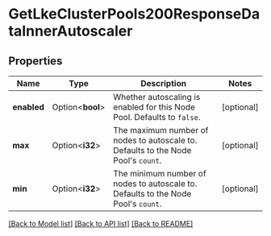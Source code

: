 # GetLkeClusterPools200ResponseDataInnerAutoscaler

## Properties

Name | Type | Description | Notes
------------ | ------------- | ------------- | -------------
**enabled** | Option<**bool**> | Whether autoscaling is enabled for this Node Pool. Defaults to `false`. | [optional]
**max** | Option<**i32**> | The maximum number of nodes to autoscale to. Defaults to the Node Pool's `count`. | [optional]
**min** | Option<**i32**> | The minimum number of nodes to autoscale to. Defaults to the Node Pool's `count`. | [optional]

[[Back to Model list]](../README.md#documentation-for-models) [[Back to API list]](../README.md#documentation-for-api-endpoints) [[Back to README]](../README.md)



